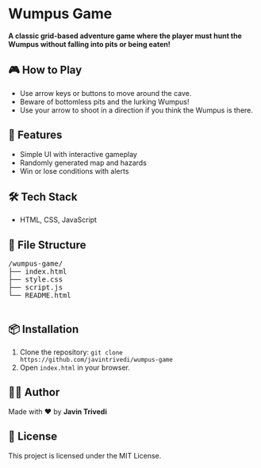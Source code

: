 </head>
<body>

  <h1>Wumpus Game</h1>
  <p><strong>A classic grid-based adventure game where the player must hunt the Wumpus without falling into pits or being eaten!</strong></p>

  <h2>🎮 How to Play</h2>
  <ul>
    <li>Use arrow keys or buttons to move around the cave.</li>
    <li>Beware of bottomless pits and the lurking Wumpus!</li>
    <li>Use your arrow to shoot in a direction if you think the Wumpus is there.</li>
  </ul>

  <h2>🚀 Features</h2>
  <ul>
    <li>Simple UI with interactive gameplay</li>
    <li>Randomly generated map and hazards</li>
    <li>Win or lose conditions with alerts</li>
  </ul>

  <h2>🛠️ Tech Stack</h2>
  <ul>
    <li>HTML, CSS, JavaScript</li>
  </ul>

  <h2>📂 File Structure</h2>
  <pre>
/wumpus-game/
├── index.html
├── style.css
├── script.js
└── README.html
  </pre>
  
  <h2>📦 Installation</h2>
  <ol>
    <li>Clone the repository: <code>git clone https://github.com/javintrivedi/wumpus-game</code></li>
    <li>Open <code>index.html</code> in your browser.</li>
  </ol>

  <h2>👨‍💻 Author</h2>
  <p>Made with ❤️ by <strong>Javin Trivedi</strong></p>

  <h2>📄 License</h2>
  <p>This project is licensed under the MIT License.</p>

</body>
</html>
